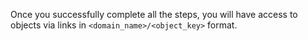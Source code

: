 Once you successfully complete all the steps, you will have access to objects via links in `<domain_name>/<object_key>` format.